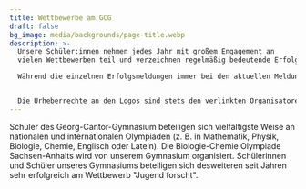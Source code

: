 ```yaml
---
title: Wettbewerbe am GCG
draft: false
bg_image: media/backgrounds/page-title.webp
description: >-
  Unsere Schüler:innen nehmen jedes Jahr mit großem Engagement an
  vielen Wettbewerben teil und verzeichnen regelmäßig bedeutende Erfolge.

  Während die einzelnen Erfolgsmeldungen immer bei den aktuellen Meldungen zu finden sind, sehen Sie hier eine detaillierte Auflistung der meisten Wettbewerbe. 


  Die Urheberrechte an den Logos sind stets den verlinkten Organisatoren vorbehalten.
---
```

Schüler des Georg-Cantor-Gymnasium beteiligen sich vielfältigste Weise an nationalen und internationalen Olympiaden (z. B. in Mathematik, Physik, Biologie, Chemie, Englisch oder Latein). Die Biologie-Chemie Olympiade Sachsen-Anhalts wird von unserem Gymnasium organisiert. Schülerinnen und Schüler unseres Gymnasiums beteiligen sich desweiteren seit Jahren sehr erfolgreich am Wettbewerb "Jugend forscht".
